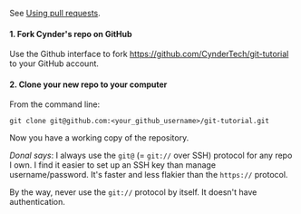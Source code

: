 
See [Using pull
requests](https://www.atlassian.com/git/tutorials/making-a-pull-request).

#### 1. Fork Cynder's repo on GitHub

Use the Github interface to fork
https://github.com/CynderTech/git-tutorial to your
GitHub account.

#### 2. Clone your new repo to your computer

From the command line:
```
git clone git@github.com:<your_github_username>/git-tutorial.git
```

Now you have a working copy of the repository.

*Donal says*: I always use the `git@` (= `git://` over SSH) protocol for any
repo I own. I find it easier to set up an SSH key than manage
username/password. It's faster and less flakier than the `https://` protocol.

By the way, never use the `git://` protocol by itself. It doesn't have
authentication.
